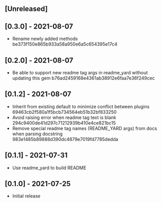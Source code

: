 ## [Unreleased]

## [0.3.0] - 2021-08-07

- Rename newly added methods be373f150e865b933a58a950e6a5c654395e17c4

## [0.2.0] - 2021-08-07

- Be able to support new readme tag args in readme_yard without updating this gem b76ad2459168e4361ab38912e6faa7e36f249cec

## [0.1.2] - 2021-08-07

- Inherit from existing default to minimize conflict between plugins 69463cb2f580a1f5bcb734564eb51b32bf833250
- Avoid raising error when readme tag text is blank 294c9400de41d297c71212939b410e4ce821bc15
- Remove special readme tag names (README_YARD args) from docs when parsing docstring 983e1485b89888d390dc4879e7019fd7785dedda

## [0.1.1] - 2021-07-31

- Use readme_yard to build README

## [0.1.0] - 2021-07-25

- Initial release
